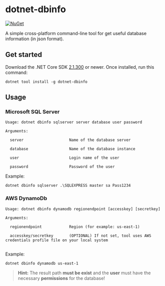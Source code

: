 # dotnet-dbinfo

[![NuGet][main-nuget-badge]][main-nuget]

[main-nuget]: https://www.nuget.org/packages/dotnet-dbinfo/
[main-nuget-badge]: https://img.shields.io/nuget/v/dotnet-dbinfo.svg?style=flat-square&label=nuget

A simple cross-platform command-line tool for get useful database information (in json format).

## Get started

Download the .NET Core SDK [2.1.300](https://aka.ms/DotNetCore21) or newer.
Once installed, run this command:

```
dotnet tool install -g dotnet-dbinfo
```

## Usage

### Microsoft SQL Server

```
Usage: dotnet dbinfo sqlserver server database user password

Arguments:

  server                    Name of the database server

  database                  Name of the database instance

  user                      Login name of the user

  password                  Password of the user        
```

Example:
```
dotnet dbinfo sqlserver .\SQLEXPRESS master sa Pass1234
```

### AWS DynamoDb

```
Usage: dotnet dbinfo dynamodb regionendpoint [accesskey] [secretkey]

Arguments:

  regionendpoint            Region (for example: us-east-1)

  accesskey/secretkey       (OPTIONAL) If not set, tool uses AWS credentials profile file on your local system         
  
```

Example:
```
dotnet dbinfo dynamodb us-east-1
```

> **Hint:** The result path **must be exist** and the **user** must have the necessary **permissions** for the database!

